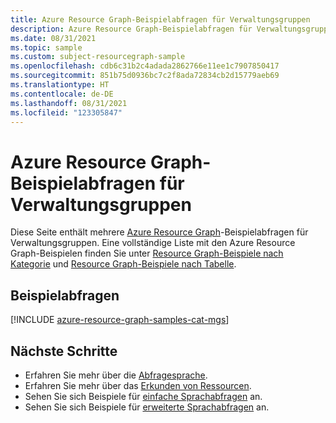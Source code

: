 ```yaml
---
title: Azure Resource Graph-Beispielabfragen für Verwaltungsgruppen
description: Azure Resource Graph-Beispielabfragen für Verwaltungsgruppen, die die Verwendung von Ressourcentypen und Tabellen für den Zugriff auf Verwaltungsgruppendetails veranschaulichen.
ms.date: 08/31/2021
ms.topic: sample
ms.custom: subject-resourcegraph-sample
ms.openlocfilehash: cdb6c31b2c4adada2862766e11ee1c7907850417
ms.sourcegitcommit: 851b75d0936bc7c2f8ada72834cb2d15779aeb69
ms.translationtype: HT
ms.contentlocale: de-DE
ms.lasthandoff: 08/31/2021
ms.locfileid: "123305847"
---
```

# <a name="azure-resource-graph-sample-queries-for-management-groups"></a>Azure Resource Graph-Beispielabfragen für Verwaltungsgruppen

Diese Seite enthält mehrere [Azure Resource Graph](../resource-graph/overview.md)-Beispielabfragen für Verwaltungsgruppen. Eine vollständige Liste mit den Azure Resource Graph-Beispielen finden Sie unter [Resource Graph-Beispiele nach Kategorie](../resource-graph/samples/samples-by-category.md) und [Resource Graph-Beispiele nach Tabelle](../resource-graph/samples/samples-by-table.md).

## <a name="sample-queries"></a>Beispielabfragen

[!INCLUDE [azure-resource-graph-samples-cat-mgs](../../../includes/resource-graph/samples/bycat/management-groups.md)]

## <a name="next-steps"></a>Nächste Schritte

- Erfahren Sie mehr über die [Abfragesprache](../resource-graph/concepts/query-language.md).
- Erfahren Sie mehr über das [Erkunden von Ressourcen](../resource-graph/concepts/explore-resources.md).
- Sehen Sie sich Beispiele für [einfache Sprachabfragen](../resource-graph/samples/starter.md) an.
- Sehen Sie sich Beispiele für [erweiterte Sprachabfragen](../resource-graph/samples/advanced.md) an.
